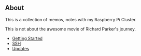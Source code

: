 
## About

This is a collection of memos, notes with my Raspberry Pi Cluster. 

This is not about the awesome movie of Richard Parker's journey.

* [Getting Started](01_getting_started.md)
* [SSH](02_ssh.md)
* [Updates](03_updates.md)